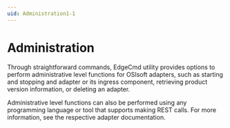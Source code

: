 ```yaml
---
uid: Administration1-1
---
```


# Administration

Through straightforward commands, EdgeCmd utility provides options to perform administrative level functions for OSIsoft adapters, such as starting and stopping and adapter or its ingress component, retrieving product version information, or deleting an adapter.

Administrative level functions can also be performed using any programming language or tool that supports making REST calls. For more information, see the respective adapter documentation.

